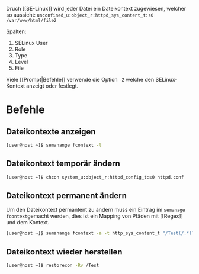 Druch [[SE-Linux]] wird jeder Datei ein Dateikontext zugewiesen, welcher so aussieht:
`unconfined_u:object_r:httpd_sys_content_t:s0 /var/www/html/file2`

Spalten:
1. SELinux User
2. Role
3. Type
4. Level
5. File

Viele [[Prompt|Befehle]] verwende die Option `-Z` welche den SELinux-Kontext anzeigt oder festlegt.

# Befehle
## Dateikontexte anzeigen
```bash
[user@host ~]$ semanange fcontext -l
```

## Dateikontext temporär ändern
```bash
[user@host ~]$ chcon system_u:object_r:httpd_config_t:s0 httpd.conf
```
## Dateikontext permanent ändern
Um den Dateikontext permantent zu ändern muss ein Eintrag im `semanage fcontext`gemacht werden, dies ist ein Mapping von Pfäden mit [[Regex]] und dem Kontext.
```bash
[user@host ~]$ semanange fcontext -a -t http_sys_content_t "/Test(/.*)?"
```
## Dateikontext wieder herstellen
```bash
[user@host ~]$ restorecon -Rv /Test
```